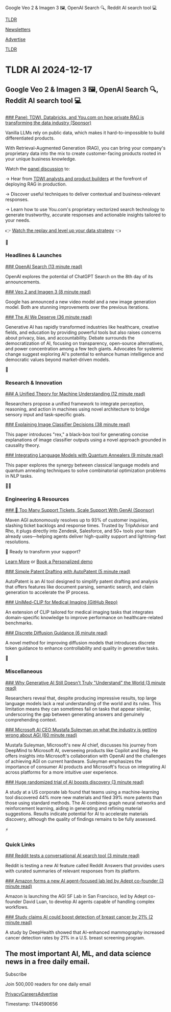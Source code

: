 Google Veo 2 & Imagen 3 🖼️, OpenAI Search 🔍, Reddit AI search tool 💻

[TLDR](/)

[Newsletters](/newsletters)

[Advertise](https://advertise.tldr.tech/)

[TLDR](/)

# TLDR AI 2024-12-17

## Google Veo 2 & Imagen 3 🖼️, OpenAI Search 🔍, Reddit AI search tool 💻

### 

[### Panel: TDWI, Databricks, and You.com on how private RAG is transforming the data industry (Sponsor)](https://home.you.com/tdwiragwebinar?utm_campaign=4482742-TDWI%20Webinar&amp;utm_source=email&amp;utm_medium=tldr%20ai%20newsletter&amp;utm_term=tdwi%20webinar%20lp&amp;utm_content=TLDR_AI_Pri_17Dec24)

Vanilla LLMs rely on public data, which makes it hard-to-impossible to build differentiated products.

With Retrieval-Augmented Generation (RAG), you can bring your company's proprietary data into the mix to create customer-facing products rooted in your unique business knowledge.

Watch the [panel discussion](https://home.you.com/tdwiragwebinar?utm_campaign=4482742-TDWI%20Webinar&utm_source=email&utm_medium=tldr%20ai%20newsletter&utm_term=tdwi%20webinar%20lp&utm_content=TLDR_AI_Pri_17Dec24) to:

→ Hear from [TDWI analysts and product builders](https://home.you.com/tdwiragwebinar?utm_campaign=4482742-TDWI%20Webinar&utm_source=email&utm_medium=tldr%20ai%20newsletter&utm_term=tdwi%20webinar%20lp&utm_content=TLDR_AI_Pri_17Dec24) at the forefront of deploying RAG in production.

→ Discover useful techniques to deliver contextual and business-relevant responses.

→ Learn how to use You.com's proprietary vectorized search technology to generate trustworthy, accurate responses and actionable insights tailored to your needs.

👉 [Watch the replay and level up your data strategy](https://home.you.com/tdwiragwebinar?utm_campaign=4482742-TDWI%20Webinar&utm_source=email&utm_medium=tldr%20ai%20newsletter&utm_term=tdwi%20webinar%20lp&utm_content=TLDR_AI_Pri_17Dec24) 👈

🚀

### Headlines & Launches

[### OpenAI Search (13 minute read)](https://www.youtube.com/watch?v=OzgNJJ2ErEE&amp;utm_source=tldrai)

OpenAI explores the potential of ChatGPT Search on the 8th day of its announcements.

[### Veo 2 and Imagen 3 (8 minute read)](https://blog.google/technology/google-labs/video-image-generation-update-december-2024/?utm_source=tldrai)

Google has announced a new video model and a new image generation model. Both are stunning improvements over the previous iterations.

[### The AI We Deserve (36 minute read)](https://www.bostonreview.net/forum/the-ai-we-deserve/?utm_source=tldrai)

Generative AI has rapidly transformed industries like healthcare, creative fields, and education by providing powerful tools but also raises concerns about privacy, bias, and accountability. Debate surrounds the democratization of AI, focusing on transparency, open-source alternatives, and power concentration among a few tech giants. Advocates for systemic change suggest exploring AI's potential to enhance human intelligence and democratic values beyond market-driven models.

🧠

### Research & Innovation

[### A Unified Theory for Machine Understanding (12 minute read)](https://arxiv.org/abs/2412.09296v1?utm_source=tldrai)

Researchers propose a unified framework to integrate perception, reasoning, and action in machines using novel architecture to bridge sensory input and task-specific goals.

[### Explaining Image Classifier Decisions (38 minute read)](https://arxiv.org/abs/2411.08875v1?utm_source=tldrai)

This paper introduces "rex," a black-box tool for generating concise explanations of image classifier outputs using a novel approach grounded in causality theory.

[### Integrating Language Models with Quantum Annealers (9 minute read)](https://arxiv.org/abs/2412.09936v1?utm_source=tldrai)

This paper explores the synergy between classical language models and quantum annealing techniques to solve combinatorial optimization problems in NLP tasks.

👨‍💻

### Engineering & Resources

[### 📩 Too Many Support Tickets, Scale Support With GenAI (Sponsor)](https://www.mavenagi.com/?utm_campaign=4481281-TLDR%20Newsletter%2012%2F17&amp;utm_source=tldr)

Maven AGI autonomously resolves up to 93% of customer inquiries, slashing ticket backlogs and response times. Trusted by TripAdvisor and Rho, it plugs directly into Zendesk, Salesforce, and 50+ tools your team already uses—helping agents deliver high-quality support and lightning-fast resolutions.

🚀 Ready to transform your support?

[Learn More](https://www.mavenagi.com/?utm_campaign=4481281-TLDR%20Newsletter%2012%2F17&utm_source=tldr) or [Book a Personalized demo](https://www.mavenagi.com/demo?utm_campaign=4481281-TLDR%20Newsletter%2012%2F17&utm_source=TLDRdemo)

[### Simple Patent Drafting with AutoPatent (5 minute read)](https://qiyao-wang.github.io/AutoPatent/?utm_source=tldrai)

AutoPatent is an AI tool designed to simplify patent drafting and analysis that offers features like document parsing, semantic search, and claim generation to accelerate the IP process.

[### UniMed-CLIP for Medical Imaging (GitHub Repo)](https://github.com/mbzuai-oryx/unimed-clip?utm_source=tldrai)

An extension of CLIP tailored for medical imaging tasks that integrates domain-specific knowledge to improve performance on healthcare-related benchmarks.

[### Discrete Diffusion Guidance (6 minute read)](https://discrete-diffusion-guidance.github.io/?utm_source=tldrai)

A novel method for improving diffusion models that introduces discrete token guidance to enhance controllability and quality in generative tasks.

🎁

### Miscellaneous

[### Why Generative AI Still Doesn't Truly "Understand" the World (3 minute read)](https://news.mit.edu/2024/generative-ai-lacks-coherent-world-understanding-1105?utm_source=tldrai)

Researchers reveal that, despite producing impressive results, top large language models lack a real understanding of the world and its rules. This limitation means they can sometimes fail on tasks that appear similar, underscoring the gap between generating answers and genuinely comprehending context.

[### Microsoft AI CEO Mustafa Suleyman on what the industry is getting wrong about AGI (60 minute read)](https://www.theverge.com/24314821/microsoft-ai-ceo-mustafa-suleyman-google-deepmind-openai-inflection-agi-decoder-podcast?utm_source=tldrai)

Mustafa Suleyman, Microsoft's new AI chief, discusses his journey from DeepMind to Microsoft AI, overseeing products like Copilot and Bing. He offers insights into Microsoft's collaboration with OpenAI and the challenges of achieving AGI on current hardware. Suleyman emphasizes the importance of consumer AI products and Microsoft's focus on integrating AI across platforms for a more intuitive user experience.

[### Huge randomized trial of AI boosts discovery (3 minute read)](https://www.nature.com/articles/d41586-024-03939-5?utm_source=tldrai)

A study at a US corporate lab found that teams using a machine-learning tool discovered 44% more new materials and filed 39% more patents than those using standard methods. The AI combines graph neural networks and reinforcement learning, aiding in generating and refining material suggestions. Results indicate potential for AI to accelerate materials discovery, although the quality of findings remains to be fully assessed.

⚡️

### Quick Links

[### Reddit tests a conversational AI search tool (3 minute read)](https://techcrunch.com/2024/12/09/reddit-tests-a-conversational-ai-search-tool/?utm_source=tldrai)

Reddit is testing a new AI feature called Reddit Answers that provides users with curated summaries of relevant responses from its platform.

[### Amazon forms a new AI agent-focused lab led by Adept co-founder (3 minute read)](https://techcrunch.com/2024/12/09/amazon-forms-a-new-ai-agent-focused-lab-led-by-adept-co-founder/?utm_source=tldrai)

Amazon is launching the AGI SF Lab in San Francisco, led by Adept co-founder David Luan, to develop AI agents capable of handling complex workflows.

[### Study claims AI could boost detection of breast cancer by 21% (2 minute read)](https://techcrunch.com/2024/12/09/study-claims-ai-could-boost-detection-of-breast-cancer-by-21/?utm_source=tldrai)

A study by DeepHealth showed that AI-enhanced mammography increased cancer detection rates by 21% in a U.S. breast screening program.

## The most important AI, ML, and data science news in a free daily email.

Subscribe

Join 500,000 readers for one daily email

[Privacy](/privacy)[Careers](https://jobs.ashbyhq.com/tldr.tech)[Advertise](/ai/advertise)

Timestamp: 1744590656
